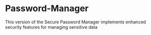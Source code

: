 # Password-Manager
This version of the Secure Password Manager implements enhanced security features for managing sensitive data
